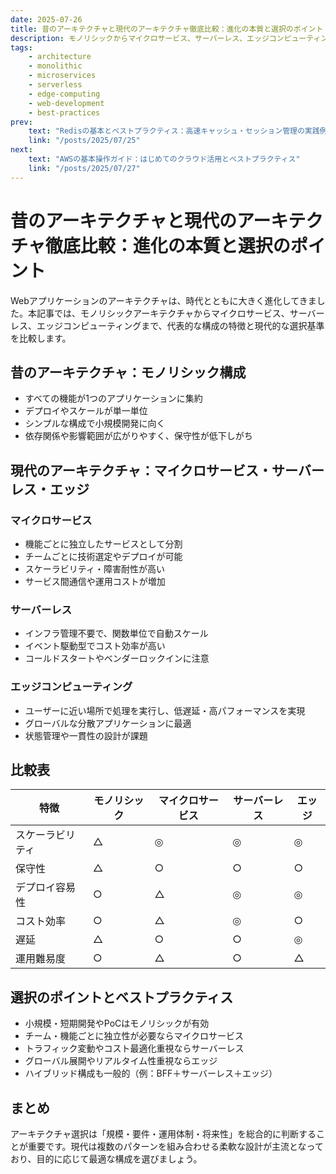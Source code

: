 ```yaml
---
date: 2025-07-26
title: 昔のアーキテクチャと現代のアーキテクチャ徹底比較：進化の本質と選択のポイント
description: モノリシックからマイクロサービス、サーバーレス、エッジコンピューティングまで、Webアプリケーションのアーキテクチャ進化を比較。メリット・デメリットや選択基準、現代開発のベストプラクティスを解説します。
tags:
    - architecture
    - monolithic
    - microservices
    - serverless
    - edge-computing
    - web-development
    - best-practices
prev:
    text: "Redisの基本とベストプラクティス：高速キャッシュ・セッション管理の実践例"
    link: "/posts/2025/07/25"
next:
    text: "AWSの基本操作ガイド：はじめてのクラウド活用とベストプラクティス"
    link: "/posts/2025/07/27"
---
```


# 昔のアーキテクチャと現代のアーキテクチャ徹底比較：進化の本質と選択のポイント

Webアプリケーションのアーキテクチャは、時代とともに大きく進化してきました。本記事では、モノリシックアーキテクチャからマイクロサービス、サーバーレス、エッジコンピューティングまで、代表的な構成の特徴と現代的な選択基準を比較します。

## 昔のアーキテクチャ：モノリシック構成

- すべての機能が1つのアプリケーションに集約
- デプロイやスケールが単一単位
- シンプルな構成で小規模開発に向く
- 依存関係や影響範囲が広がりやすく、保守性が低下しがち

## 現代のアーキテクチャ：マイクロサービス・サーバーレス・エッジ

### マイクロサービス
- 機能ごとに独立したサービスとして分割
- チームごとに技術選定やデプロイが可能
- スケーラビリティ・障害耐性が高い
- サービス間通信や運用コストが増加

### サーバーレス
- インフラ管理不要で、関数単位で自動スケール
- イベント駆動型でコスト効率が高い
- コールドスタートやベンダーロックインに注意

### エッジコンピューティング
- ユーザーに近い場所で処理を実行し、低遅延・高パフォーマンスを実現
- グローバルな分散アプリケーションに最適
- 状態管理や一貫性の設計が課題

## 比較表

| 特徴             | モノリシック      | マイクロサービス | サーバーレス      | エッジ           |
|------------------|-------------------|------------------|-------------------|------------------|
| スケーラビリティ | △                 | ◎                | ◎                | ◎                |
| 保守性           | △                 | ○                | ○                | ○                |
| デプロイ容易性   | ○                 | △                | ◎                | ◎                |
| コスト効率       | ○                 | △                | ◎                | ○                |
| 遅延             | △                 | ○                | ○                | ◎                |
| 運用難易度       | ○                 | △                | ○                | △                |

## 選択のポイントとベストプラクティス

- 小規模・短期開発やPoCはモノリシックが有効
- チーム・機能ごとに独立性が必要ならマイクロサービス
- トラフィック変動やコスト最適化重視ならサーバーレス
- グローバル展開やリアルタイム性重視ならエッジ
- ハイブリッド構成も一般的（例：BFF＋サーバーレス＋エッジ）

## まとめ

アーキテクチャ選択は「規模・要件・運用体制・将来性」を総合的に判断することが重要です。現代は複数のパターンを組み合わせる柔軟な設計が主流となっており、目的に応じて最適な構成を選びましょう。
